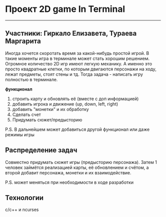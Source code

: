 # Проект 2D game In Terminal

---
Участники: Гиркало Елизавета, Тураева Маргарита
---

Иногда хочется скоротать время за какой-нибудь простой игрой. В такие моменты игра в терминале может стать хорошим решением.
Огромное количество 2D игр имеют легкую механику. А именно это просто квадратные клетки, по которым двигаются персонажи на ходу, лежат предметы, стоят стены и тд. Тогда задача - написать игру полностью в терминале.

**функционал**
1. строить карту и обновлять её (вместе с доп информацией)
2. добавить игрока и движение (up, down, left, right)
3. добавить "монетки" и их обработку
4. Сделать счет
5. Придумать сюжет/предысторию
   
P.S. В дальнейшем может добавиться другой функционал или даже режимы игры

## Распределение задач
Совместно придумать сюжет игры (предысторию персонажа). Затем 1 человек займётся реализацией карты, её обновлением и счётом, а второй добавит персонажа, монетки и их взаимодействие. 

P.S. может меняться при необходимости в ходе разработки

## Технологии
с/с++ и ncurses
